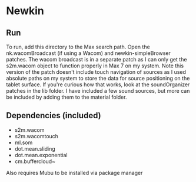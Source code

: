# Newkin

## Run
To run, add this directory to the Max search path. Open the nk.wacomBroadcast (if using a Wacom) and newkin-simpleBrowser patches. The wacom broadcast is in a separate patch as I can only get the s2m.wacom object to function properly in Max 7 on my system. Note this version of the patch doesn't include touch navigation of sources as I used absolute paths on my system to store the data for source positioning on the tablet surface. If you're curious how that works, look at the soundOrganizer patches in the lib folder. I have included a few sound sources, but more can be included by adding them to the material folder.

## Dependencies (included)
- s2m.wacom 
- s2m.wacomtouch
- ml.som
- dot.mean.sliding
- dot.mean.exponential
- cm.buffercloud~

Also requires Mubu to be installed via package manager

